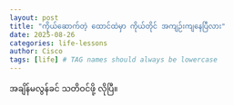 ```yaml
---
layout: post
title: "ကိုယ်ဆောက်တဲ့ ထောင်ထဲမှာ ကိုယ်တိုင် အကျဉ်းကျနေပြီလား"
date: 2025-08-26
categories: life-lessons
author: Cisco
tags: [life] # TAG names should always be lowercase
---
```

အချိန်မလွန်ခင် သတိဝင်ဖို့ လိုပြီ။